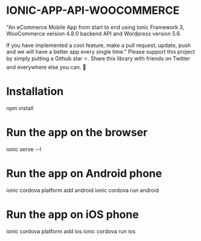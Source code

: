 # IONIC-APP-API-WOOCOMMERCE
"An eCommerce Mobile App from start to end using Ionic Framework 3, WooCommerce version 4.8.0 backend API and Wordpress version 5.6.

If you have implemented a cool feature, make a pull request, update, push and we will have a better app every single time."
Please support this project by simply putting a Github star ⭐. Share this library with friends on Twitter and everywhere else you can. 🙏

# Installation
npm install

# Run the app on the browser
ionic serve --l

# Run the app on Android phone
ionic cordova platform add android ionic cordova run android

# Run the app on iOS phone
ionic cordova platform add ios ionic cordova run ios
